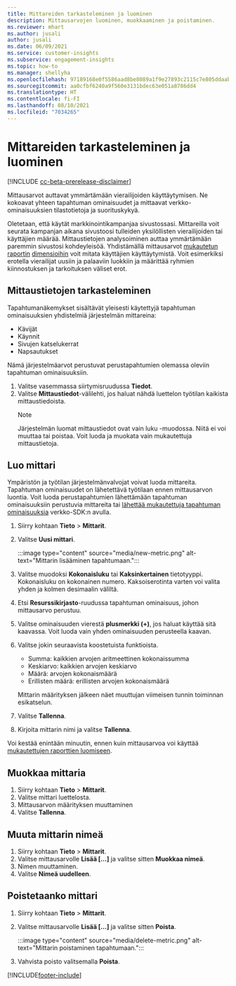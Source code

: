 ```yaml
---
title: Mittareiden tarkasteleminen ja luominen
description: Mittausarvojen luominen, muokkaaminen ja poistaminen.
ms.reviewer: mhart
ms.author: jusali
author: jusali
ms.date: 06/09/2021
ms.service: customer-insights
ms.subservice: engagement-insights
ms.topic: how-to
ms.manager: shellyha
ms.openlocfilehash: 97189168e0f5586aad8be8089a1f9e27893c2115c7e805ddaab1efc00e11b860
ms.sourcegitcommit: aa0cfbf6240a9f560e3131bdec63e051a8786dd4
ms.translationtype: HT
ms.contentlocale: fi-FI
ms.lasthandoff: 08/10/2021
ms.locfileid: "7034265"
---
```

# <a name="view-and-create-metrics"></a>Mittareiden tarkasteleminen ja luominen

[!INCLUDE [cc-beta-prerelease-disclaimer](includes/cc-beta-prerelease-disclaimer.md)]

Mittausarvot auttavat ymmärtämään vierailijoiden käyttäytymisen. Ne kokoavat yhteen tapahtuman ominaisuudet ja mittaavat verkko-ominaisuuksien tilastotietoja ja suorituskykyä.  

Oletetaan, että käytät markkinointikampanjaa sivustossasi. Mittareilla voit seurata kampanjan aikana sivustoosi tulleiden yksilöllisten vierailijoiden tai käyttäjien määrää. Mittaustietojen analysoiminen auttaa ymmärtämään paremmin sivustosi kohdeyleisöä. Yhdistämällä mittausarvot [mukautetun raportin](custom-reports.md) [dimensioihin](dimensions.md) voit mitata käyttäjien käyttäytymistä. Voit esimerkiksi erotella vierailijat uusiin ja palaaviin luokkiin ja määrittää ryhmien kiinnostuksen ja tarkoituksen väliset erot.

## <a name="view-metrics"></a>Mittaustietojen tarkasteleminen

Tapahtumanäkemykset sisältävät yleisesti käytettyjä tapahtuman ominaisuuksien yhdistelmiä järjestelmän mittareina: 

- Kävijät
- Käynnit
- Sivujen katselukerrat
- Napsautukset

Nämä järjestelmäarvot perustuvat perustapahtumien olemassa oleviin tapahtuman ominaisuuksiin.

1. Valitse vasemmassa siirtymisruudussa **Tiedot**. 
1. Valitse **Mittaustiedot**-välilehti, jos haluat nähdä luettelon työtilan kaikista mittaustiedoista. 
   > [!NOTE]
   > Järjestelmän luomat mittaustiedot ovat vain luku -muodossa. Niitä ei voi muuttaa tai poistaa. Voit luoda ja muokata vain mukautettuja mittaustietoja.

## <a name="create-a-metric"></a>Luo mittari

Ympäristön ja työtilan järjestelmänvalvojat voivat luoda mittareita. Tapahtuman ominaisuudet on lähetettävä työtilaan ennen mittausarvon luontia. Voit luoda perustapahtumien lähettämään tapahtuman ominaisuuksiin perustuvia mittareita tai [lähettää mukautettuja tapahtuman ominaisuuksia](advanced-SDK-implementation.md) verkko-SDK:n avulla.

1. Siirry kohtaan **Tieto** > **Mittarit**.
1. Valitse **Uusi mittari**.

   :::image type="content" source="media/new-metric.png" alt-text="Mittarin lisääminen tapahtumaan.":::

1. Valitse muodoksi **Kokonaisluku** tai **Kaksinkertainen** tietotyyppi. Kokonaisluku on kokonainen numero. Kaksoiserotinta varten voi valita yhden ja kolmen desimaalin väliltä.
1. Etsi **Resurssikirjasto**-ruudussa tapahtuman ominaisuus, johon mittausarvo perustuu.
1. Valitse ominaisuuden vierestä **plusmerkki (+)**, jos haluat käyttää sitä kaavassa. Voit luoda vain yhden ominaisuuden perusteella kaavan. 
1. Valitse jokin seuraavista koostetuista funktioista. 

   - Summa: kaikkien arvojen aritmeettinen kokonaissumma 
   - Keskiarvo: kaikkien arvojen keskiarvo
   - Määrä: arvojen kokonaismäärä
   - Erillisten määrä: erillisten arvojen kokonaismäärä

   Mittarin määrityksen jälkeen näet muuttujan viimeisen tunnin toiminnan esikatselun.

1. Valitse **Tallenna**. 
1. Kirjoita mittarin nimi ja valitse **Tallenna**.

Voi kestää enintään minuutin, ennen kuin mittausarvoa voi käyttää [mukautettujen raporttien luomiseen](custom-reports.md).

## <a name="edit-a-metric"></a>Muokkaa mittaria

1. Siirry kohtaan **Tieto** > **Mittarit**.
1. Valitse mittari luettelosta.
1. Mittausarvon määrityksen muuttaminen
1. Valitse **Tallenna**.

## <a name="change-the-name-of-a-metric"></a>Muuta mittarin nimeä

1. Siirry kohtaan **Tieto** > **Mittarit**.
1. Valitse mittausarvolle **Lisää [...]** ja valitse sitten **Muokkaa nimeä**.
1. Nimen muuttaminen. 
1. Valitse **Nimeä uudelleen**.

## <a name="delete-a-metric"></a>Poistetaanko mittari

1. Siirry kohtaan **Tieto** > **Mittarit**.
1. Valitse mittausarvolle **Lisää [...]** ja valitse sitten **Poista**.

   :::image type="content" source="media/delete-metric.png" alt-text="Mittarin poistaminen tapahtumaan.":::

1. Vahvista poisto valitsemalla **Poista**.

[!INCLUDE[footer-include](../includes/footer-banner.md)]
